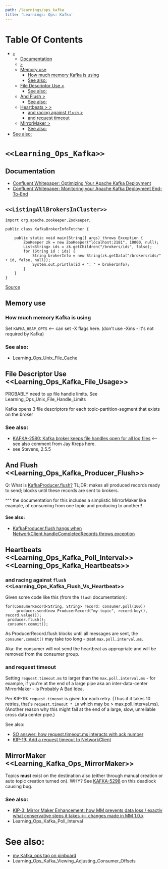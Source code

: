 ```yaml
---
path: /learnings/ops_kafka
title: 'Learnings: Ops: Kafka'
---
```

# Table Of Contents

<!-- toc -->

- [`>`](#)
  * [Documentation](#documentation)
  * [`>`](#)
  * [Memory use](#memory-use)
    + [How much memory Kafka is using](#how-much-memory-kafka-is-using)
    + [See also:](#see-also)
  * [File Descriptor Use >](#file-descriptor-use-)
    + [See also:](#see-also-1)
  * [And Flush >](#and-flush-)
      - [See also:](#see-also-2)
  * [Heartbeats > >](#heartbeats--)
    + [and racing against `flush` >](#and-racing-against-flush--)
    + [and request timeout](#and-request-timeout)
  * [MirrorMaker >](#mirrormaker-)
    + [See also:](#see-also-3)
- [See also:](#see-also-4)

<!-- tocstop -->

# `<<Learning_Ops_Kafka>>`

## Documentation

  * [Confluent Whitepaper: Optimizing Your Apache Kafka Deployment](https://www.confluent.io/white-paper/optimizing-your-apache-kafka-deployment/)
  * [Confluent Whitepaper: Monitoring your Apache Kafka Deployment End-To-End](https://de.confluent.io/monitoring-your-apache-kafka-deployment)

## `<<ListingAllBrokersInCluster>>`

    import org.apache.zookeeper.Zookeeper;

    public class KafkaBrokerInfoFetcher {

        public static void main(String[] args) throws Exception {
            ZooKeeper zk = new ZooKeeper("localhost:2181", 10000, null);
            List<String> ids = zk.getChildren("/brokers/ids", false);
            for (String id : ids) {
                String brokerInfo = new String(zk.getData("/brokers/ids/" + id, false, null));
                System.out.println(id + ": " + brokerInfo);
            }
        }
    }

[Source](https://stackoverflow.com/a/29521307/224334)

## Memory use

### How much memory Kafka is using

Set `KAFKA_HEAP_OPTS` <-- can set -X flags here.
(don't use -Xms - it's not required by Kafka)

### See also:

  * Learning_Ops_Unix_File_Cache

## File Descriptor Use <<Learning_Ops_Kafka_File_Usage>>

PROBABLY need to up file handle limits. See Learning_Ops_Unix_File_Handle_Limits

Kafka opens 3 file descriptors for each topic-partition-segment that exists on the broker

### See also:

  * [KAFKA-2580: Kafka broker keeps file handles open for all log files](https://issues.apache.org/jira/browse/KAFKA-2580) <-- see also comment from Jay Kreps here.
  * see Stevens, 2.5.5

## And Flush <<Learning_Ops_Kafka_Producer_Flush>>

Q: What is [KafkaProducer.flush?](https://kafka.apache.org/090/javadoc/org/apache/kafka/clients/producer/KafkaProducer.html#flush())
TL;DR: makes all produced records ready to send; blocks until these records are sent to brokers.

^^^ the documentation for this includes a simplistic MirrorMaker like example, of consuming from one topic and producing to another!!

#### See also:

  * [KafkaProducer.flush hangs when NetworkClient.handleCompletedRecords throws exception](https://issues.apache.org/jira/browse/KAFKA-4669)

## Heartbeats <<Learning_Ops_Kafka_Poll_Interval>> <<Learning_Ops_Kafka_Heartbeats>>

### and racing against `flush`  <<Learning_Ops_Kafka_Flush_Vs_Heartbeat>>

Given some code like this (from the `flush` documentation):

    for(ConsumerRecord<String, String> record: consumer.poll(100))
         producer.send(new ProducerRecord("my-topic", record.key(), record.value());
     producer.flush();
     consumer.commit();

As ProducerRecord.flush blocks until all messages are sent, the `consumer.commit()` may take too long - past `max.poll.interval.ms`.

Aka: the consumer will not send the heartbeat as appropriate and will be removed from the consumer group.

### and request timeout

Setting `request.timeout.ms` to larger than the `max.poll.interval.ms` - for example, if you're at the end of a large pipe aka an inter-data-center MirrorMaker - is Probably A Bad Idea.

Per KIP-19: `request.timeout` is given for each retry. (Thus if it takes 10 retries, that's `request.timeout * 10` which may be > max.poll.interval.ms).
(Another reason why this might fail at the end of a large, slow, unreliable cross data center pipe.)

See also:

  * [SO answer: how request.timeout.ms interacts with ack number](https://stackoverflow.com/a/30474089/224334)
  * [KIP-19: Add a request timeout to NetworkClient](https://cwiki.apache.org/confluence/display/KAFKA/KIP-19+-+Add+a+request+timeout+to+NetworkClient)

## MirrorMaker <<Learning_Kafka_Ops_MirrorMaker>>

Topics **must** exist on the destination also (either through manual creation or auto topic creation turned on). WHY? See [KAFKA-5298](https://issues.apache.org/jira/browse/KAFKA-5298) on this deadlock causing bug.

### See also:

  * [KIP-3: Mirror Maker Enhancement: how MM prevents data loss / exactly what conservative steps it takes <-- changes made in MM 1.0.x](https://cwiki.apache.org/confluence/display/KAFKA/KIP-3+-+Mirror+Maker+Enhancement)
  * Learning_Ops_Kafka_Poll_Interval


# See also:

  * [my Kafka_ops tag on pinboard](https://pinboard.in/u:rwilcox/t:kafka_ops)
  * Learning_Ops_Kafka_Viewing_Adjusting_Consumer_Offsets

